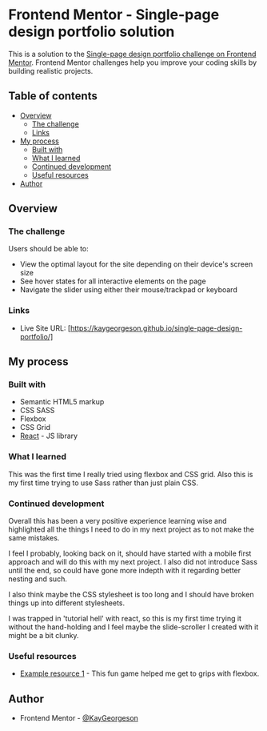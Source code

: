 # Frontend Mentor - Single-page design portfolio solution

This is a solution to the [Single-page design portfolio challenge on Frontend Mentor](https://www.frontendmentor.io/challenges/singlepage-design-portfolio-2MMhyhfKVo). Frontend Mentor challenges help you improve your coding skills by building realistic projects. 

## Table of contents

- [Overview](#overview)
  - [The challenge](#the-challenge)
  - [Links](#links)
- [My process](#my-process)
  - [Built with](#built-with)
  - [What I learned](#what-i-learned)
  - [Continued development](#continued-development)
  - [Useful resources](#useful-resources)
- [Author](#author)




## Overview

### The challenge

Users should be able to:

- View the optimal layout for the site depending on their device's screen size
- See hover states for all interactive elements on the page
- Navigate the slider using either their mouse/trackpad or keyboard



### Links


- Live Site URL: [https://kaygeorgeson.github.io/single-page-design-portfolio/]

## My process

### Built with

- Semantic HTML5 markup
- CSS SASS
- Flexbox
- CSS Grid
- [React](https://reactjs.org/) - JS library



### What I learned

This was the first time I really tried using flexbox and CSS grid. Also this is my first time trying to use Sass rather than just plain CSS.







### Continued development

Overall this has been a very positive experience learning wise and highlighted all the things I need to do in my next project as to not make the same mistakes.

I feel I probably, looking back on it, should have started with a mobile first approach and will do this with my next project. I also did not introduce Sass until the end, so could have gone more indepth with it regarding better nesting and such.

I also think maybe the CSS stylesheet is too long and I should have broken things up into different stylesheets.

I was trapped in 'tutorial hell' with react, so this is my first time trying it without the hand-holding and I feel maybe the slide-scroller I created with it might be a bit clunky.








### Useful resources

- [Example resource 1](https://https://flexboxfroggy.com/) - This fun game helped me get to grips with flexbox.




## Author


- Frontend Mentor - [@KayGeorgeson](https://www.frontendmentor.io/profile/KayGeorgeson)




